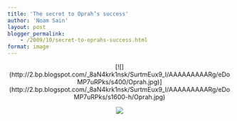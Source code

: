```yaml
---
title: 'The secret to Oprah’s success'
author: 'Noam Sain'
layout: post
blogger_permalink:
    - /2009/10/secret-to-oprahs-success.html
format: image
---
```


<div style="clear: both; text-align: center;">[![](http://2.bp.blogspot.com/_8aN4krk1nsk/SurtmEux9_I/AAAAAAAAARg/eDoMP7uRPks/s400/Oprah.jpg)](http://2.bp.blogspot.com/_8aN4krk1nsk/SurtmEux9_I/AAAAAAAAARg/eDoMP7uRPks/s1600-h/Oprah.jpg)

[![](http://1.bp.blogspot.com/_8aN4krk1nsk/SurtmUd3sOI/AAAAAAAAARo/AVf0YXGxHrM/s400/Ann.jpg)](http://1.bp.blogspot.com/_8aN4krk1nsk/SurtmUd3sOI/AAAAAAAAARo/AVf0YXGxHrM/s1600-h/Ann.jpg)

</div>